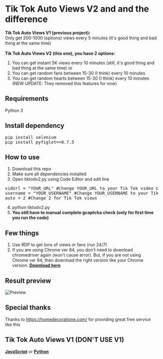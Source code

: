 # Tik Tok Auto Views V2 and and the difference
**Tik Tok Auto Views V1 (previous project):**\
  Only get 200-1000 (options) views every 5 minutes (it's good thing and bad thing at the same time)\
  \
**Tik Tok Auto Views V2 (this one), you have 2 options:**
  1. You can get instant 5K views every 10 minutes (still, it's good thing and bad thing at the same time) or
  2. You can get random fans between 15-30 (I think) every 10 minutes
  3. You can get random hearts between 15-30 (I think) every 10 minutes (NEW UPDATE: They removed this features for now)
  
## Requirements
Python 3
  
## Install dependency
<pre>pip install selenium
pip install pyfiglet==0.7.5</pre>

## How to use
1. Download this repo
2. Make sure all dependencies installed
3. Open tiktodv2.py using Code Editor and edit line
<pre>vidUrl = "YOUR_URL" #Change YOUR_URL to your Tik Tok video URL
username = "YOUR_USERNAME" #Change YOUR_USERNAME to your Tik Tok username
auto = 2 #Change 2 for Tik Tok views</pre>
4. python tiktodv2.py
5. **You still have to manual complete gcaptcha check (only for first time you run the code)**

## Few things
1. Use RDP to get tons of views or fans (run 24/7)
2. If you are using Chrome ver 84, you don't need to download chromedriver again (won't cause error). But, if you are not using Chrome ver 84, then download the right version like your Chrome version. [**Download here**](https://chromedriver.chromium.org/downloads)

## Result preview
![Preview](https://i.imgur.com/hsFcG5H.png)

## Special thanks
Thanks to https://homedecoratione.com/ for providing great free service like this

## Tik Tok Auto Views V1 (DON'T USE V1)
[**JavaScript**](https://github.com/kangoka/tiktok-autoviews) or 
[**Python**](https://github.com/kangoka/tiktok-autoviews-py)

